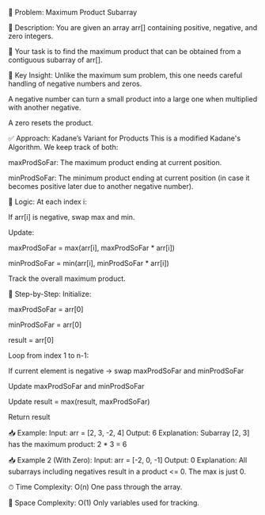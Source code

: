 📌 Problem: Maximum Product Subarray

🔗 Description:
You are given an array arr[] containing positive, negative, and zero integers.

🧾 Your task is to find the maximum product that can be obtained from a contiguous subarray of arr[].

🧠 Key Insight:
Unlike the maximum sum problem, this one needs careful handling of negative numbers and zeros.

A negative number can turn a small product into a large one when multiplied with another negative.

A zero resets the product.

✅ Approach: Kadane’s Variant for Products
This is a modified Kadane's Algorithm. We keep track of both:

maxProdSoFar: The maximum product ending at current position.

minProdSoFar: The minimum product ending at current position (in case it becomes positive later due to another negative number).

📌 Logic:
At each index i:

If arr[i] is negative, swap max and min.

Update:

maxProdSoFar = max(arr[i], maxProdSoFar * arr[i])

minProdSoFar = min(arr[i], minProdSoFar * arr[i])

Track the overall maximum product.

🔁 Step-by-Step:
Initialize:

maxProdSoFar = arr[0]

minProdSoFar = arr[0]

result = arr[0]

Loop from index 1 to n-1:

If current element is negative → swap maxProdSoFar and minProdSoFar

Update maxProdSoFar and minProdSoFar

Update result = max(result, maxProdSoFar)

Return result

📥 Example:
Input:
arr = [2, 3, -2, 4]
Output:
6
Explanation:
Subarray [2, 3] has the maximum product: 2 * 3 = 6

📥 Example 2 (With Zero):
Input:
arr = [-2, 0, -1]
Output:
0
Explanation:
All subarrays including negatives result in a product <= 0. The max is just 0.

⏱ Time Complexity: O(n)
One pass through the array.

🧠 Space Complexity: O(1)
Only variables used for tracking.
